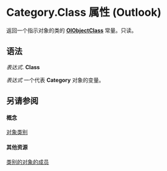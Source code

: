 
# Category.Class 属性 (Outlook)

返回一个指示对象的类的  **[OlObjectClass](33d724b3-df3c-2a7f-a80f-93b66d96f588.md)** 常量。只读。


## 语法

 _表达式_. **Class**

 _表达式_ 一个代表 **Category** 对象的变量。


## 另请参阅


#### 概念


[对象类别](143ef095-54b0-cbe2-e356-632029061ac2.md)
#### 其他资源


[类别的对象的成员](c33f2d50-2402-e8fe-ceef-335a708c95e6.md)